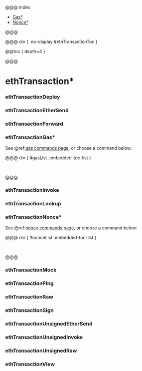 @@@ index

* [Gas*](gas.md)
* [Nonce*](nonce.md)

@@@

@@@ div { .no-display #ethTransactionToc }

@@toc { depth=4 }

@@@

# ethTransaction*

### ethTransactionDeploy

### ethTransactionEtherSend

### ethTransactionForward

### ethTransactionGas*

See @ref:[gas commands page](gas.md), or choose a command below:

@@@ div { #gasList .embedded-toc-list }

&nbsp;

@@@

### ethTransactionInvoke

### ethTransactionLookup

### ethTransactionNonce*

See @ref:[nonce commands page](nonce.md), or choose a command below:

@@@ div { #nonceList .embedded-toc-list }

&nbsp;

@@@

### ethTransactionMock

### ethTransactionPing

### ethTransactionRaw

### ethTransactionSign

### ethTransactionUnsignedEtherSend

### ethTransactionUnsignedInvoke

### ethTransactionUnsignedRaw

### ethTransactionView



